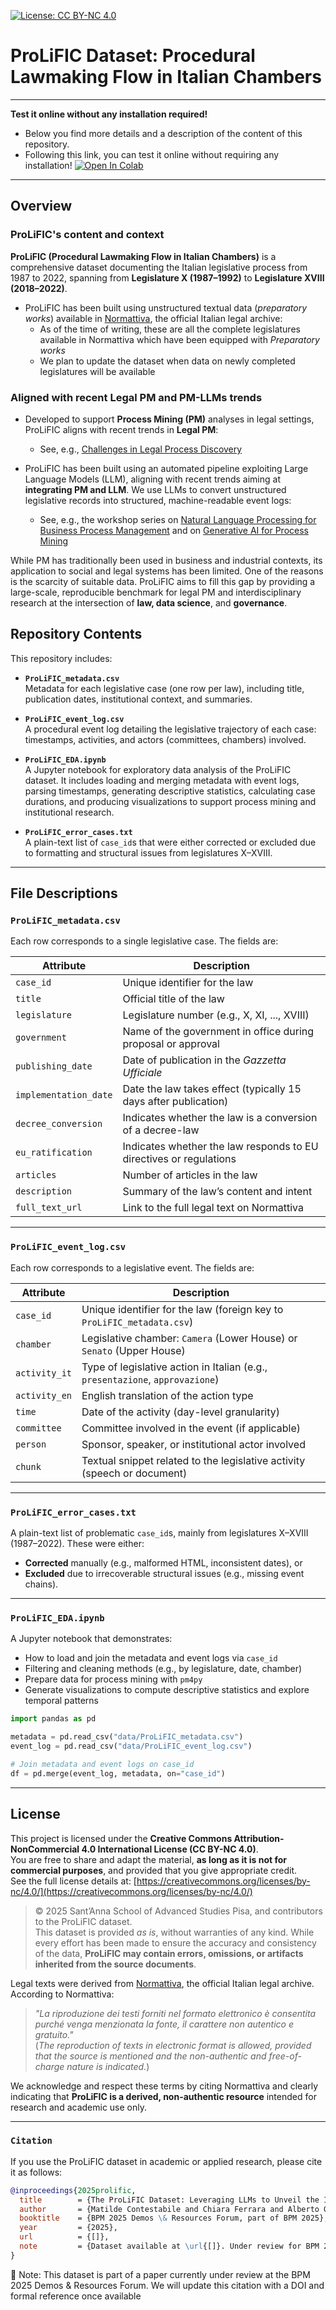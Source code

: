 [![License: CC BY-NC 4.0](https://licensebuttons.net/l/by-nc/4.0/88x31.png)](https://creativecommons.org/licenses/by-nc/4.0/)

# ProLiFIC Dataset: Procedural Lawmaking Flow in Italian Chambers

---

__Test it online without any installation required!__
- Below you find more details and a description of the content of this repository.
- Following this link, you can test it online without requiring any installation! [![Open In Colab](https://colab.research.google.com/assets/colab-badge.svg)](https://colab.research.google.com/github/matildeec/ProLiFIC/ProLiFIC_EDA.ipynb)

---

## Overview

### ProLiFIC's content and context
**ProLiFIC (Procedural Lawmaking Flow in Italian Chambers)** is a comprehensive dataset documenting the Italian legislative process from 1987 to 2022, spanning from **Legislature X (1987–1992)** to **Legislature XVIII (2018–2022)**.
- ProLiFIC has been built using unstructured textual data (_preparatory works_) available in [Normattiva](https://www.normattiva.it/), the official Italian legal archive:
  - As of the time of writing, these are all the complete legislatures available in Normattiva which have been equipped with _Preparatory works_
  - We plan to update the dataset when data on newly completed legislatures will be available

### Aligned with recent Legal PM and PM-LLMs trends
- Developed to support **Process Mining (PM)** analyses in legal settings, ProLiFIC aligns with recent trends in **Legal PM**:
  - See, e.g., [Challenges in Legal Process Discovery](https://ceur-ws.org/Vol-2952/paper_302a.pdf)

- ProLiFIC has been built using an automated pipeline exploiting Large Language Models (LLM), aligning with recent trends aiming at **integrating PM and LLM**. We use LLMs to convert unstructured legislative records into structured, machine-readable event logs:
  - See, e.g., the workshop series on [Natural Language Processing for Business Process Management](https://sites.google.com/view/nlp4bpm2025/) and on [Generative AI for Process Mining](https://www.genai4pm2024.info/)



While PM has traditionally been used in business and industrial contexts, its application to social and legal systems has been limited. One of the reasons is the scarcity of suitable data. ProLiFIC aims to fill this gap by providing a large-scale, reproducible benchmark for legal PM and interdisciplinary research at the intersection of **law, data science**, and **governance**.

## Repository Contents

This repository includes:

- **`ProLiFIC_metadata.csv`**  
  Metadata for each legislative case (one row per law), including title, publication dates, institutional context, and summaries.

- **`ProLiFIC_event_log.csv`**  
  A procedural event log detailing the legislative trajectory of each case: timestamps, activities, and actors (committees, chambers) involved.

- **`ProLiFIC_EDA.ipynb`**  
  A Jupyter notebook for exploratory data analysis of the ProLiFIC dataset. It includes loading and merging metadata with event logs, parsing timestamps, generating descriptive statistics, calculating case durations, and producing visualizations to support process mining and institutional research.

- **`ProLiFIC_error_cases.txt`**  
  A plain-text list of `case_id`s that were either corrected or excluded due to formatting and structural issues from legislatures X–XVIII.

---

## File Descriptions

### `ProLiFIC_metadata.csv`

Each row corresponds to a single legislative case. The fields are:

| Attribute             | Description                                                                 |
|-----------------------|-----------------------------------------------------------------------------|
| `case_id`             | Unique identifier for the law                                               |
| `title`               | Official title of the law                                                   |
| `legislature`         | Legislature number (e.g., X, XI, ..., XVIII)                                |
| `government`          | Name of the government in office during proposal or approval                |
| `publishing_date`     | Date of publication in the *Gazzetta Ufficiale*                             |
| `implementation_date` | Date the law takes effect (typically 15 days after publication)             |
| `decree_conversion`   | Indicates whether the law is a conversion of a decree-law                   |
| `eu_ratification`     | Indicates whether the law responds to EU directives or regulations          |
| `articles`            | Number of articles in the law                                               |
| `description`         | Summary of the law’s content and intent                                     |
| `full_text_url`       | Link to the full legal text on Normattiva                                   |

---

### `ProLiFIC_event_log.csv`

Each row corresponds to a legislative event. The fields are:

| Attribute       | Description                                                                 |
|-----------------|-----------------------------------------------------------------------------|
| `case_id`       | Unique identifier for the law (foreign key to `ProLiFIC_metadata.csv`)      |
| `chamber`       | Legislative chamber: `Camera` (Lower House) or `Senato` (Upper House)       |
| `activity_it`   | Type of legislative action in Italian (e.g., `presentazione`, `approvazione`)|
| `activity_en`   | English translation of the action type                                      |
| `time`          | Date of the activity (day-level granularity)                                |
| `committee`     | Committee involved in the event (if applicable)                             |
| `person`        | Sponsor, speaker, or institutional actor involved                           |
| `chunk`         | Textual snippet related to the legislative activity (speech or document)    |

---

### `ProLiFIC_error_cases.txt`

A plain-text list of problematic `case_id`s, mainly from legislatures X–XVIII (1987–2022). These were either:

- **Corrected** manually (e.g., malformed HTML, inconsistent dates), or  
- **Excluded** due to irrecoverable structural issues (e.g., missing event chains).

---

### `ProLiFIC_EDA.ipynb`

A Jupyter notebook that demonstrates:

- How to load and join the metadata and event logs via `case_id`
- Filtering and cleaning methods (e.g., by legislature, date, chamber)
- Prepare data for process mining with `pm4py`
- Generate visualizations to compute descriptive statistics and explore temporal patterns

```python
import pandas as pd

metadata = pd.read_csv("data/ProLiFIC_metadata.csv")
event_log = pd.read_csv("data/ProLiFIC_event_log.csv")

# Join metadata and event logs on case_id
df = pd.merge(event_log, metadata, on="case_id")
```
---

## License

This project is licensed under the **Creative Commons Attribution-NonCommercial 4.0 International License (CC BY-NC 4.0)**.  
You are free to share and adapt the material, **as long as it is not for commercial purposes**, and provided that you give appropriate credit.  
See the full license details at: [https://creativecommons.org/licenses/by-nc/4.0/](https://creativecommons.org/licenses/by-nc/4.0/)

> © 2025 Sant’Anna School of Advanced Studies Pisa, and contributors to the ProLiFIC dataset.  
> This dataset is provided *as is*, without warranties of any kind. While every effort has been made to ensure the accuracy and consistency of the data, **ProLiFIC may contain errors, omissions, or artifacts inherited from the source documents**.

Legal texts were derived from [Normattiva](https://www.normattiva.it/), the official Italian legal archive. According to Normattiva:

> *"La riproduzione dei testi forniti nel formato elettronico è consentita purché venga menzionata la fonte, il carattere non autentico e gratuito."*  
> (*The reproduction of texts in electronic format is allowed, provided that the source is mentioned and the non-authentic and free-of-charge nature is indicated.*)

We acknowledge and respect these terms by citing Normattiva and clearly indicating that **ProLiFIC is a derived, non-authentic resource** intended for research and academic use only.

---

### `Citation`

If you use the ProLiFIC dataset in academic or applied research, please cite it as follows:

```bibtex
@inproceedings{2025prolific,
  title        = {The ProLiFIC Dataset: Leveraging LLMs to Unveil the Italian Lawmaking Process},
  author       = {Matilde Contestabile and Chiara Ferrara and Alberto Giovannetti and Giovanni Parrillo and Andrea Vandin},
  booktitle    = {BPM 2025 Demos \& Resources Forum, part of BPM 2025},
  year         = {2025},
  url          = {[]},
  note         = {Dataset available at \url{[]}. Under review for BPM 2025 Demos \& Resources Forum.}
}
```
📌 Note: This dataset is part of a paper currently under review at the BPM 2025 Demos & Resources Forum. We will update this citation with a DOI and formal reference once available

